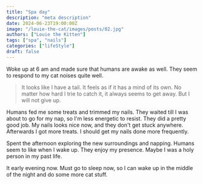 ```yaml
---
title: "Spa day"
description: "meta description"
date: 2024-06-23T19:00:00Z
image: "/louie-the-cat/images/posts/02.jpg"
authors: ["Louie the Kitten"]
tags: ["spa", "nails"]
categories: ["lifeStyle"]
draft: false
---
```


Woke up at 6 am and made sure that humans are awake as well. They seem to respond to my cat noises quite well.

> It looks like I have a tail. It feels as if it has a mind of its own. No matter how hard I trie to catch it, it always seems to get away. But I will not give up.

Humans fed me some treats and trimmed my nails. They waited till I was about to go for my nap, so I'm less energetic to resist. They did a pretty good job. My nails looks nice now, and they don't get stuck anywhere. Afterwards I got more treats. I should get my nails done more frequently.

Spent the afternoon exploring the new surroundings and napping. Humans seem to like when I wake up. They enjoy my presence. Maybe I was a holy person in my past life.

It early evening now. Must go to sleep now, so I can wake up in the middle of the night and do some more cat stuff.
